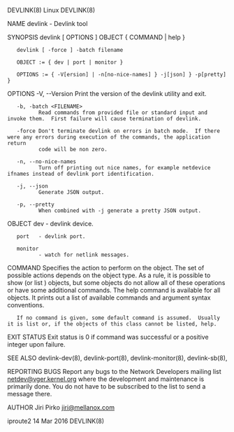 DEVLINK(8)                                                             Linux                                                            DEVLINK(8)

NAME
       devlink - Devlink tool

SYNOPSIS
       devlink [ OPTIONS ] OBJECT { COMMAND | help }

       devlink [ -force ] -batch filename

       OBJECT := { dev | port | monitor }

       OPTIONS := { -V[ersion] | -n[no-nice-names] } -j[json] } -p[pretty] }

OPTIONS
       -V, --Version
              Print the version of the devlink utility and exit.

       -b, -batch <FILENAME>
              Read commands from provided file or standard input and invoke them.  First failure will cause termination of devlink.

       -force Don't terminate devlink on errors in batch mode.  If there were any errors during execution of the commands, the application return
              code will be non zero.

       -n, --no-nice-names
              Turn off printing out nice names, for example netdevice ifnames instead of devlink port identification.

       -j, --json
              Generate JSON output.

       -p, --pretty
              When combined with -j generate a pretty JSON output.

   OBJECT
       dev    - devlink device.

       port   - devlink port.

       monitor
              - watch for netlink messages.

   COMMAND
       Specifies the action to perform on the object.  The set of possible actions depends on the object type.  As a rule, it is possible to show
       (or list ) objects, but some objects do not allow all of these operations or have some additional commands. The help command is available
       for all objects. It prints out a list of available commands and argument syntax conventions.

       If no command is given, some default command is assumed.  Usually it is list or, if the objects of this class cannot be listed, help.

EXIT STATUS
       Exit status is 0 if command was successful or a positive integer upon failure.

SEE ALSO
       devlink-dev(8), devlink-port(8), devlink-monitor(8), devlink-sb(8),

REPORTING BUGS
       Report any bugs to the Network Developers mailing list <netdev@vger.kernel.org> where the development and maintenance is primarily done.
       You do not have to be subscribed to the list to send a message there.

AUTHOR
       Jiri Pirko <jiri@mellanox.com>

iproute2                                                            14 Mar 2016                                                         DEVLINK(8)

